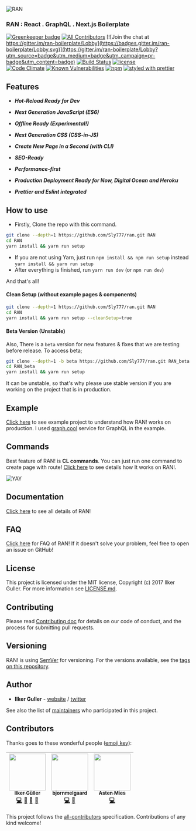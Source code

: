 ![RAN](https://user-images.githubusercontent.com/694940/29736531-6ab509e8-8a02-11e7-8e61-66e5ea4e29b8.png)
### RAN : React . GraphQL . Next.js Boilerplate

[![Greenkeeper badge](https://badges.greenkeeper.io/Sly777/ran.svg)](https://greenkeeper.io/) [![All Contributors](https://img.shields.io/badge/all_contributors-3-orange.svg?style=flat-square)](#contributors) [![Join the chat at https://gitter.im/ran-boilerplate/Lobby](https://badges.gitter.im/ran-boilerplate/Lobby.svg)](https://gitter.im/ran-boilerplate/Lobby?utm_source=badge&utm_medium=badge&utm_campaign=pr-badge&utm_content=badge) [![Build Status](https://travis-ci.org/Sly777/ran.svg?branch=master)](https://travis-ci.org/Sly777/ran) [![license](https://img.shields.io/github/license/sly777/ran.svg)]()<br/>
[![Code Climate](https://codeclimate.com/github/Sly777/ran/badges/gpa.svg)](https://codeclimate.com/github/Sly777/ran) [![Known Vulnerabilities](https://snyk.io/test/github/sly777/ran/badge.svg)](https://snyk.io/test/github/sly777/ran) [![npm](https://img.shields.io/npm/v/ran-boilerplate.svg)](https://www.npmjs.com/package/ran-boilerplate) [![styled with prettier](https://img.shields.io/badge/styled_with-prettier-ff69b4.svg)](https://github.com/prettier/prettier)

## Features

- ***Hot-Reload Ready for Dev***

- ***Next Generation JavaScript (ES6)***

- ***Offline Ready (Experimental!)***

- ***Next Generation CSS (CSS-in-JS)***

- ***Create New Page in a Second (with CLI)***

- ***SEO-Ready***

- ***Performance-first***

- ***Production Deployment Ready for Now, Digital Ocean and Heroku***

- ***Prettier and Eslint integrated***

## How to use

- Firstly, Clone the repo with this command.

```bash
git clone --depth=1 https://github.com/Sly777/ran.git RAN
cd RAN
yarn install && yarn run setup
```

- If you are not using Yarn, just run ```npm install && npm run setup``` instead ```yarn install && yarn run setup```
- After everything is finished, run ```yarn run dev``` (or ```npm run dev```)

And that's all!

#### Clean Setup (without example pages & components)

```bash
git clone --depth=1 https://github.com/Sly777/ran.git RAN
cd RAN
yarn install && yarn run setup --cleanSetup=true
```

#### Beta Version (Unstable)

Also, There is a ```beta``` version for new features & fixes that we are testing before release. To access beta;

```bash
git clone --depth=1 -b beta https://github.com/Sly777/ran.git RAN_beta
cd RAN_beta
yarn install && yarn run setup
```

It can be unstable, so that's why please use stable version if you are working on the project that is in production.

## Example

[Click here](https://ran-boilerplate.herokuapp.com/) to see example project to understand how RAN! works on production. I used [graph.cool](https://graph.cool/) service for GraphQL in the example.

## Commands

Best feature of RAN! is **CL commands**. You can just run one command to create page with route! [Click here](docs/Commands.md) to see details how It works on RAN!.

![YAY](https://media.giphy.com/media/l0Iy6nmyS5p7hIAso/giphy.gif)

## Documentation

[Click here](docs) to see all details of RAN!

## FAQ

[Click here](docs/FAQ.md) for FAQ of RAN! If it doesn't solve your problem, feel free to open an issue on GitHub!

## License

This project is licensed under the MIT license, Copyright (c) 2017 Ilker Guller. For more information see [LICENSE.md](LICENSE.md).

## Contributing

Please read [Contributing doc](docs/Contributing.md) for details on our code of conduct, and the process for submitting pull requests.

## Versioning

RAN! is using [SemVer](http://semver.org/) for versioning. For the versions available, see the [tags on this repository](https://github.com/Sly777/ran/tags).

## Author

* **Ilker Guller** - [website](http://ilkerguller.com) / [twitter](https://twitter.com/the_bluescreen)

See also the list of [maintainers](MAINTAINERS.md) who participated in this project.

## Contributors

Thanks goes to these wonderful people ([emoji key](https://github.com/kentcdodds/all-contributors#emoji-key)):

<!-- ALL-CONTRIBUTORS-LIST:START - Do not remove or modify this section -->
| [<img src="https://avatars0.githubusercontent.com/u/694940?v=4" width="100px;"/><br /><sub>Ilker Güller</sub>](http://ilkerguller.com)<br />[💻](https://github.com/sly777/ran/commits?author=Sly777 "Code") [📖](https://github.com/sly777/ran/commits?author=Sly777 "Documentation") [👀](#review-Sly777 "Reviewed Pull Requests") [📢](#talk-Sly777 "Talks") | [<img src="https://avatars2.githubusercontent.com/u/7573215?v=4" width="100px;"/><br /><sub>bjornmelgaard</sub>](https://bitbucket.org/melgaardbjorn)<br />[💻](https://github.com/sly777/ran/commits?author=BjornMelgaard "Code") [💬](#question-BjornMelgaard "Answering Questions") | [<img src="https://avatars0.githubusercontent.com/u/10152022?v=4" width="100px;"/><br /><sub>Asten Mies</sub>](https://github.com/astenmies)<br />[💻](https://github.com/sly777/ran/commits?author=astenmies "Code") |
| :---: | :---: | :---: |
<!-- ALL-CONTRIBUTORS-LIST:END -->

This project follows the [all-contributors](https://github.com/kentcdodds/all-contributors) specification. Contributions of any kind welcome!
